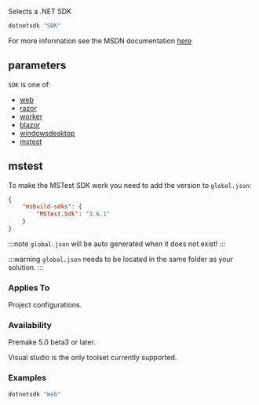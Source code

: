 Selects a .NET SDK

```lua
dotnetsdk "SDK"
```

For more information see the MSDN documentation [here](https://learn.microsoft.com/en-us/dotnet/core/project-sdk/overview)

## parameters ##
`SDK` is one of:

 * [web](https://learn.microsoft.com/en-us/aspnet/core/razor-pages/web-sdk?toc=%2Fdotnet%2Fnavigate%2Ftools-diagnostics%2Ftoc.json&bc=%2Fdotnet%2Fbreadcrumb%2Ftoc.json)
 * [razor](https://learn.microsoft.com/en-us/aspnet/core/razor-pages/sdk?toc=%2Fdotnet%2Fnavigate%2Ftools-diagnostics%2Ftoc.json&bc=%2Fdotnet%2Fbreadcrumb%2Ftoc.json)
 * [worker](https://learn.microsoft.com/en-us/dotnet/core/extensions/workers)
 * [blazor](https://learn.microsoft.com/en-us/aspnet/core/blazor/)
 * [windowsdesktop](https://learn.microsoft.com/en-us/dotnet/core/project-sdk/msbuild-props-desktop?view=aspnetcore-8.0)
 * [mstest](https://learn.microsoft.com/en-us/dotnet/core/testing/unit-testing-mstest-sdk)


## mstest ##
To make the MSTest SDK work you need to add the version to `global.json`:
```json
{
    "msbuild-sdks": {
        "MSTest.Sdk": "3.6.1"
    }
}
```
:::note
`global.json` will be auto generated when it does not exist!
:::

:::warning
`global.json` needs to be located in the same folder as your solution.
:::

### Applies To ###

Project configurations.

### Availability ###

Premake 5.0 beta3 or later.

Visual studio is the only toolset currently supported.

### Examples ###
```lua
dotnetsdk "Web"
```
